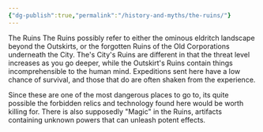 ```yaml
---
{"dg-publish":true,"permalink":"/history-and-myths/the-ruins/"}
---
```


The Ruins
The Ruins possibly refer to either the ominous eldritch landscape beyond the Outskirts, or the forgotten Ruins of the Old Corporations underneath the City. The's City's Ruins are different in that the threat level increases as you go deeper, while the Outskirt's Ruins contain things incomprehensible to the human mind. Expeditions sent here have a low chance of survival, and those that do are often shaken from the experience.

Since these are one of the most dangerous places to go to, its quite possible the forbidden relics and technology found here would be worth killing for. There is also supposedly "Magic" in the Ruins, artifacts containing unknown powers that can unleash potent effects.